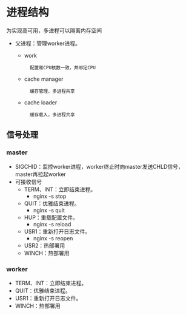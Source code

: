# 进程结构
为实现高可用，多进程可以隔离内存空间

- 父进程：管理worker进程。
    - work

            配置和CPU核数一致，并绑定CPU
    - cache manager

            缓存管理，多进程共享
    - cache loader

            缓存载入，多进程共享

## 信号处理

### master
- SIGCHID：监控worker进程，worker终止时向master发送CHLD信号，master再拉起worker
- 可接收信号
    - TERM、INT：立即结束进程。 
        - nginx -s stop
    - QUIT：优雅结束进程。
        - nginx -s quit
    - HUP：重载配置文件。
        - nginx -s reload
    - USR1：重新打开日志文件。
        - nginx -s reopen
    - USR2：热部署用
    - WINCH：热部署用

### worker
- TERM、INT：立即结束进程。
- QUIT：优雅结束进程。
- USR1：重新打开日志文件。
- WINCH：热部署用